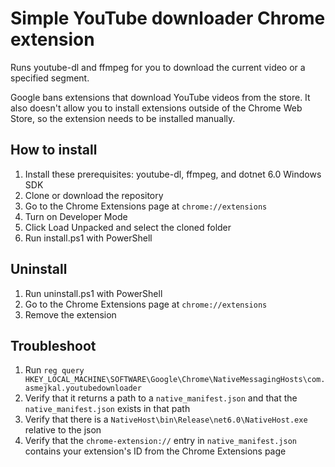 # Simple YouTube downloader Chrome extension
Runs youtube-dl and ffmpeg for you to download the current video or a specified segment.

Google bans extensions that download YouTube videos from the store. It also doesn't allow you to install extensions outside of the Chrome Web Store, so the extension needs to be installed manually.

## How to install
1. Install these prerequisites: youtube-dl, ffmpeg, and dotnet 6.0 Windows SDK
2. Clone or download the repository
3. Go to the Chrome Extensions page at `chrome://extensions`
4. Turn on Developer Mode
5. Click Load Unpacked and select the cloned folder
6. Run install.ps1 with PowerShell

## Uninstall
1. Run uninstall.ps1 with PowerShell
2. Go to the Chrome Extensions page at `chrome://extensions`
3. Remove the extension

## Troubleshoot
1. Run `reg query HKEY_LOCAL_MACHINE\SOFTWARE\Google\Chrome\NativeMessagingHosts\com.asmejkal.youtubedownloader`
2. Verify that it returns a path to a `native_manifest.json` and that the `native_manifest.json` exists in that path
3. Verify that there is a `NativeHost\bin\Release\net6.0\NativeHost.exe` relative to the json
4. Verify that the `chrome-extension://` entry in `native_manifest.json` contains your extension's ID from the Chrome Extensions page